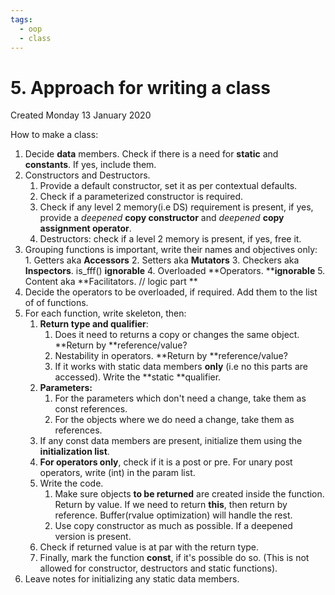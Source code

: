 ```yaml
---
tags:
  - oop
  - class
---
```

# 5. Approach for writing a class
Created Monday 13 January 2020

How to make a class:

1. Decide **data** members. Check if there is a need for **static** and **constants**. If yes, include them.
2. Constructors and Destructors.
	1. Provide a default constructor, set it as per contextual defaults.
	2. Check if a parameterized constructor is required.
	3. Check if any level 2 memory(i.e DS) requirement is present, if yes, provide a *deepened* **copy constructor** and *deepened* **copy assignment operator**.
	4. Destructors: check if a level 2 memory is present, if yes, free it.
3. Grouping functions is important, write their names and objectives only:
		1. Getters aka **Accessors**
		2. Setters aka **Mutators**
		3. Checkers aka **Inspectors**. is_fff()  __ignorable__
		4. Overloaded **Operators.	**__ignorable__
		5. Content aka **Facilitators. // logic part	**
4. Decide the operators to be overloaded, if required. Add them to the list of of functions.
5. For each function, write skeleton, then:
	1. **Return type and qualifier**:
		1. Does it need to returns a copy or changes the same object. **Return by **reference/value?
		2. Nestability in operators. **Return by **reference/value?
		3. If it works with static data members **only** (i.e no this parts are accessed). Write the **static **qualifier.
	2. **Parameters:**
		1. For the parameters which don't need a change, take them as const references.
		2. For the objects where we do need a change, take them as references.
	3. If any const data members are present, initialize them using the **initialization list**.
	4. **For **__operators__** only**, check if it is a post or pre. For unary post operators, write (int) in the param list.
	5. Write the code.
		1. Make sure objects **to be returned** are created inside the function. Return by value. If we need to return **this**, then return by reference. Buffer(rvalue optimization) will handle the rest.
		2. Use copy constructor as much as possible. If a deepened version is present.
	6. Check if returned value is at par with the return type.
	7. Finally, mark the function **const**, if it's possible do so. (This is not allowed for constructor, destructors and static functions).
6. Leave notes for initializing any static data members.
